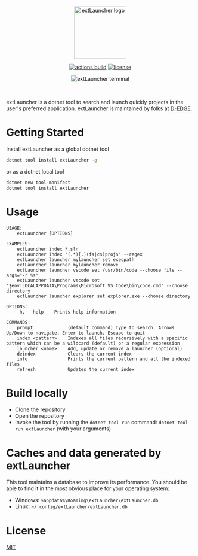 <br />

<p align="center">
    <img src="https://raw.githubusercontent.com/d-edge/extLauncher/main/assets/logo.png" alt="extLauncher logo" height="140">
</p>

<p align="center">
<a href="https://github.com/d-edge/extLauncher/actions" title="actions"><img src="https://github.com/d-edge/extLauncher/actions/workflows/build.yml/badge.svg?branch=main" alt="actions build" /></a>
<a href="https://github.com/d-edge/extLauncher/blob/main/LICENSE" title="license"><img src="https://img.shields.io/github/license/d-edge/extLauncher" alt="license" /></a>
</p>

<!--
    <a href="https://www.nuget.org/packages/extLauncher/" title="nuget"><img src="https://img.shields.io/nuget/vpre/extLauncher" alt="version" /></a>
    <a href="https://www.nuget.org/stats/packages/extLauncher?groupby=Version" title="stats"><img src="https://img.shields.io/nuget/dt/extLauncher" alt="download" /></a> -->

<p align="center">
    <img src="https://raw.githubusercontent.com/d-edge/extLauncher/main/assets/terminal.gif" alt="extLauncher terminal">
</p>

<br />

extLauncher is a dotnet tool to search and launch quickly projects in the user's preferred application. extLauncher is maintained by folks at [D-EDGE](https://www.d-edge.com/).

# Getting Started

Install extLauncher as a global dotnet tool

``` bash
dotnet tool install extLauncher -g
``` 

or as a dotnet local tool

``` bash
dotnet new tool-manifest
dotnet tool install extLauncher
```` 

# Usage

```
USAGE:
    extLauncher [OPTIONS]

EXAMPLES:
    extLauncher index *.sln
    extLauncher index "(.*)[.](fs|cs)proj$" --regex
    extLauncher launcher mylauncher set execpath
    extLauncher launcher mylauncher remove
    extLauncher launcher vscode set /usr/bin/code --choose file --args="-r %s"
    extLauncher launcher vscode set "$env:LOCALAPPDATA\Programs\Microsoft VS Code\bin\code.cmd" --choose directory
    extLauncher launcher explorer set explorer.exe --choose directory

OPTIONS:
    -h, --help    Prints help information

COMMANDS:
    prompt             (default command) Type to search. Arrows Up/Down to navigate. Enter to launch. Escape to quit
    index <pattern>    Indexes all files recursively with a specific pattern which can be a wildcard (default) or a regular expression
    launcher <name>    Add, update or remove a launcher (optional)
    deindex            Clears the current index
    info               Prints the current pattern and all the indexed files
    refresh            Updates the current index
```

# Build locally

- Clone the repository
- Open the repository
- Invoke the tool by running the `dotnet tool run` command: `dotnet tool run extLauncher` (with your arguments)

# Caches and data generated by extLauncher

This tool maintains a database to improve its performance. You should be able to find it in the most obvious place for your operating system:

- Windows: `%appdata%\Roaming\extLauncher\extLauncher.db`
- Linux: `~/.config/extLauncher/extLauncher.db`

# License

[MIT](https://github.com/d-edge/extLauncher/blob/main/LICENSE)
